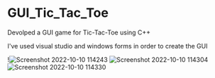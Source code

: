 # GUI_Tic_Tac_Toe

Devolped a GUI game for Tic-Tac-Toe using C++

I've used visual studio and windows forms in order to create the GUI

!![Screenshot 2022-10-10 114243](https://user-images.githubusercontent.com/77931158/194819753-f71596f1-2434-44f7-ad64-ae4613cfc64b.png)
![Screenshot 2022-10-10 114304](https://user-images.githubusercontent.com/77931158/194819756-dbd77517-3023-405a-baa1-7b61f1ae1949.png)
![Screenshot 2022-10-10 114330](https://user-images.githubusercontent.com/77931158/194819758-6e08f107-7c9c-4858-8968-d8174b2be8d1.png)
